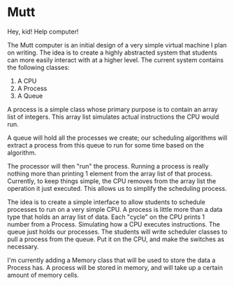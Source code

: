 # Mutt
Hey, kid! Help computer!

The Mutt computer is an initial design of a very simple virtual machine I plan on writing. The idea is to create a highly abstracted system that students
can more easily interact with at a higher level. The current system contains the following classes:
1. A CPU
2. A Process
3. A Queue

A process is a simple class whose primary purpose is to contain an array list of integers. This array list simulates actual instructions the CPU would run.

A queue will hold all the processes we create; our scheduling algorithms will extract a process from this queue to run for some time based on the algorithm.

The processor will then "run" the process. Running a process is really nothing more than printing 1 element from the array list of that process. Currently,
to keep things simple, the CPU removes from the array list the operation it just executed. This allows us to simplify the scheduling process. 

The idea is to create a simple interface to allow students to schedule processes to run on a very simple CPU. A process is little more than a data type
that holds an array list of data. Each "cycle" on the CPU prints 1 number from a Process. Simulating how a CPU executes instructions. The queue just holds
our processes. The students will write scheduler classes to pull a process from the queue. Put it on the CPU, and make the switches as necessary. 

I'm currently adding a Memory class that will be used to store the data a 
Process has. A process will be stored in memory, and will take up a 
certain amount of memory cells. 
